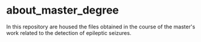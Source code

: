 # about_master_degree
In this repository are housed the files obtained in the course of the master's work related to the detection of epileptic seizures.
